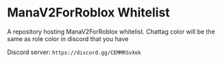 # ManaV2ForRoblox Whitelist
A repository hosting ManaV2ForRoblox whitelist.
Chattag color will be the same as role color in discord that you have

Discord server: ``https://discord.gg/CEMMRSvXek``
